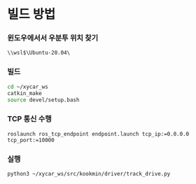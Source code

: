 
# 빌드 방법

### 윈도우에서서 우분투 위치 찾기
```
\\wsl$\Ubuntu-20.04\
```

### 빌드
```sh
cd ~/xycar_ws
catkin_make
source devel/setup.bash
```

### TCP 통신 수행
```
roslaunch ros_tcp_endpoint endpoint.launch tcp_ip:=0.0.0.0 tcp_port:=10000
```
### 실행
```
python3 ~/xycar_ws/src/kookmin/driver/track_drive.py
```
